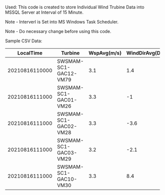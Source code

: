 
Used: This code is created to store Individual Wind Trubine Data into MSSQL Server at Interval of 15 Minute.

Note - Interverl is Set into MS Windows Task Scheduler.

Note - Do necessary change before using this code.

Sample CSV Data:

|LocalTime     |Turbine              |WspAvg(m/s)|WindDirAvg(Deg)|NacelPos(Deg)|Power(kW)|SecBrakeActive(s)|SecGridConnection(s)|AmbientTemp(C)|
|--------------|---------------------|-----------|---------------|-------------|---------|-----------------|--------------------|--------------|
|20210816110000|SWSMAM-SC1-GAC12-VM79|3.1        |1.4            |273.2        |-1.3     |0                |0                   |28.6          |
|20210816111000|SWSMAM-SC1-GAC01-VM26|3.3        |-1             |213.2        |-1.8     |0                |0                   |31            |
|20210816111000|SWSMAM-SC1-GAC02-VM28|3.3        |-3.6           |224.7        |-4.1     |0                |0                   |31.6          |
|20210816111000|SWSMAM-SC1-GAC03-VM29|3.2        |-2.1           |212.1        |-1.9     |0                |0                   |32            |
|20210816111000|SWSMAM-SC1-GAC10-VM30|3.3        |8.4            |218.1        |-1.8     |0                |0                   |31            |
